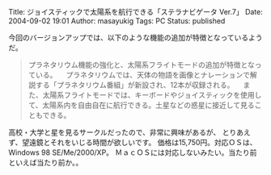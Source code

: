 Title: ジョイスティックで太陽系を航行できる「ステラナビゲータ Ver.7」
Date: 2004-09-02 19:01
Author: masayukig
Tags: PC
Status: published

今回のバージョンアップでは、以下のような機能の追加が特徴となっているようだ。

> プラネタリウム機能の強化と、太陽系フライトモードの追加が特徴となっている。
> 　プラネタリウムでは、天体の物語を画像とナレーションで解説する「プラネタリウム番組」が新設され、12本が収録される。
> 　また、太陽系フライトモードでは、キーボードやジョイスティックを使用して、太陽系内を自由自在に航行できる。土星などの惑星に接近して見ることもできる。

高校・大学と星を見るサークルだったので、非常に興味があるが、
とりあえず、望遠鏡とそれをいじる時間が欲しいです。
価格は15,750円。対応ＯＳは、Windows 98 SE/Me/2000/XP。
ＭａｃＯＳには対応しないみたい。当たり前といえば当たり前か。。
